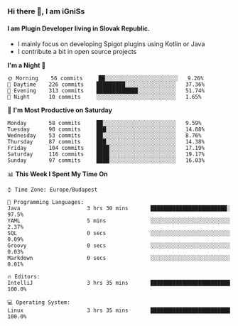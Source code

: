 ### Hi there 👋, I am iGniSs

#### I am Plugin Developer living in Slovak Republic.
- I mainly focus on developing Spigot plugins using Kotlin or Java
- I contribute a bit in open source projects

<!--START_SECTION:waka-->
**I'm a Night 🦉** 

```text
🌞 Morning    56 commits     ██░░░░░░░░░░░░░░░░░░░░░░░   9.26% 
🌆 Daytime    226 commits    █████████░░░░░░░░░░░░░░░░   37.36% 
🌃 Evening    313 commits    █████████████░░░░░░░░░░░░   51.74% 
🌙 Night      10 commits     ░░░░░░░░░░░░░░░░░░░░░░░░░   1.65%

```
📅 **I'm Most Productive on Saturday** 

```text
Monday       58 commits     ██░░░░░░░░░░░░░░░░░░░░░░░   9.59% 
Tuesday      90 commits     ███░░░░░░░░░░░░░░░░░░░░░░   14.88% 
Wednesday    53 commits     ██░░░░░░░░░░░░░░░░░░░░░░░   8.76% 
Thursday     87 commits     ███░░░░░░░░░░░░░░░░░░░░░░   14.38% 
Friday       104 commits    ████░░░░░░░░░░░░░░░░░░░░░   17.19% 
Saturday     116 commits    ████░░░░░░░░░░░░░░░░░░░░░   19.17% 
Sunday       97 commits     ████░░░░░░░░░░░░░░░░░░░░░   16.03%

```


📊 **This Week I Spent My Time On** 

```text
⌚︎ Time Zone: Europe/Budapest

💬 Programming Languages: 
Java                     3 hrs 30 mins       ████████████████████████░   97.5% 
YAML                     5 mins              ░░░░░░░░░░░░░░░░░░░░░░░░░   2.37% 
SQL                      0 secs              ░░░░░░░░░░░░░░░░░░░░░░░░░   0.09% 
Groovy                   0 secs              ░░░░░░░░░░░░░░░░░░░░░░░░░   0.03% 
Markdown                 0 secs              ░░░░░░░░░░░░░░░░░░░░░░░░░   0.01%

🔥 Editors: 
IntelliJ                 3 hrs 35 mins       █████████████████████████   100.0%

💻 Operating System: 
Linux                    3 hrs 35 mins       █████████████████████████   100.0%

```


<!--END_SECTION:waka-->